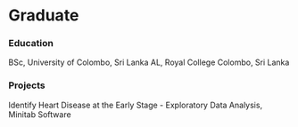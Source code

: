 # Graduate

### Education
BSc, University of Colombo, Sri Lanka
AL, Royal College Colombo, Sri Lanka

### Projects
Identify Heart Disease at the Early Stage - Exploratory Data Analysis, Minitab Software
